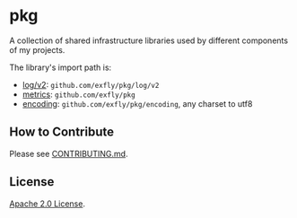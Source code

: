 # pkg

A collection of shared infrastructure libraries used by different components of my projects.

The library's import path is:

- [log/v2](#): `github.com/exfly/pkg/log/v2`
- [metrics](#): `github.com/exfly/pkg`
- [encoding](#): `github.com/exfly/pkg/encoding`, any charset to utf8

## How to Contribute

Please see [CONTRIBUTING.md](./CONTRIBUTING.md).

## License

[Apache 2.0 License](./LICENSE).
